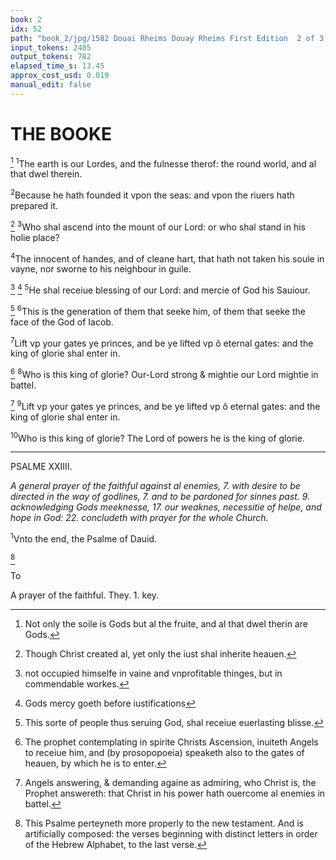 ```yaml
---
book: 2
idx: 52
path: "book_2/jpg/1582 Douai Rheims Douay Rheims First Edition  2 of 3 1610 Old Testament.pdf-52.jpg"
input_tokens: 2405
output_tokens: 782
elapsed_time_s: 13.45
approx_cost_usd: 0.019
manual_edit: false
---
```

# THE BOOKE

[^1] <sup>1</sup>The earth is our Lordes, and the fulnesse therof: the round world, and al that dwel therein.

<sup>2</sup>Because he hath founded it vpon the seas: and vpon the riuers hath prepared it.

[^2] <sup>3</sup>Who shal ascend into the mount of our Lord: or who shal stand in his holie place?

<sup>4</sup>The innocent of handes, and of cleane hart, that hath not taken his soule in vayne, nor sworne to his neighbour in guile.

[^3] [^4] <sup>5</sup>He shal receiue blessing of our Lord: and mercie of God his Sauiour.

[^5] <sup>6</sup>This is the generation of them that seeke him, of them that seeke the face of the God of Iacob.

<sup>7</sup>Lift vp your gates ye princes, and be ye lifted vp ô eternal gates: and the king of glorie shal enter in.

[^6] <sup>8</sup>Who is this king of glorie? Our-Lord strong & mightie our Lord mightie in battel.

[^7] <sup>9</sup>Lift vp your gates ye princes, and be ye lifted vp ô eternal gates: and the king of glorie shal enter in.

<sup>10</sup>Who is this king of glorie? The Lord of powers he is the king of glorie.

---

PSALME XXIIII.

*A general prayer of the faithful against al enemies, 7. with desire to be directed in the way of godlines, 7. and to be pardoned for sinnes past. 9. acknowledging Gods meeknesse, 17. our weaknes, necessitie of helpe, and hope in God: 22. concludeth with prayer for the whole Church.*

<sup>1</sup>Vnto the end, the Psalme of Dauid.

[^8]

To

[^1]: Not only the soile is Gods but al the fruite, and al that dwel therin are Gods.

[^2]: Though Christ created al, yet only the iust shal inherite heauen.

[^3]: not occupied himselfe in vaine and vnprofitable thinges, but in commendable workes.

[^4]: Gods mercy goeth before iustifications

[^5]: This sorte of people thus seruing God, shal receiue euerlasting blisse.

[^6]: The prophet contemplating in spirite Christs Ascension, inuiteth Angels to receiue him, and (by prosopopoeia) speaketh also to the gates of heauen, by which he is to enter.

[^7]: Angels answering, & demanding againe as admiring, who Christ is, the Prophet answereth: that Christ in his power hath ouercome al enemies in battel.

[^8]: This Psalme perteyneth more properly to the new testament. And is artificially composed: the verses beginning with distinct letters in order of the Hebrew Alphabet, to the last verse.

<aside>A prayer of the faithful. They. 1. key.</aside>